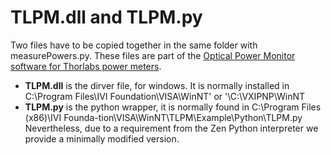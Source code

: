 
# TLPM.dll and TLPM.py #
Two files have to be copied together in the same folder with measurePowers.py. These files are part of the [Optical Power Monitor software for Thorlabs power meters](https://www.thorlabs.com/software_pages/ViewSoftwarePage.cfm?Code=OPM).
* **TLPM.dll** is the dirver file, for windows. It is normally installed in C:\Program Files\IVI Foundation\VISA\WinNT' or '\C:\VXIPNP\WinNT
* **TLPM.py** is the python wrapper, it is normally found in C:\Program Files (x86)\IVI Founda-tion\VISA\WinNT\TLPM\Example\Python\TLPM.py Nevertheless, due to a requirement from the Zen Python interpreter we provide a minimally modified version.
